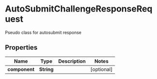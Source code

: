 

# AutoSubmitChallengeResponseRequest

Pseudo class for autosubmit response

## Properties

| Name | Type | Description | Notes |
|------------ | ------------- | ------------- | -------------|
|**component** | **String** |  |  [optional] |



